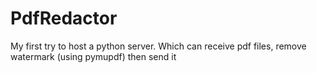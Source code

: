 # PdfRedactor
My first try to host a python server. Which can receive pdf files, remove watermark (using pymupdf) then send it
